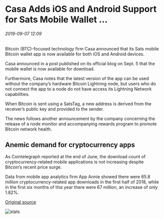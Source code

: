 # Casa Adds iOS and Android Support for Sats Mobile Wallet ...

###### 2019-09-07 12:09

Bitcoin (BTC)-focused technology firm Casa announced that its Sats mobile Bitcoin wallet app is now available for both iOS and Android devices.

Casa announced in a post published on its official blog on Sept. 5 that the mobile wallet is now available for download.

Furthermore, Casa notes that the latest version of the app can be used without the company’s hardware Bitcoin Lightning node, but users who do not connect the app to a node do not have access its Lightning Network capabilities.

When Bitcoin is sent using a SatsTag, a new address is derived from the receiver’s public key and provided to the sender.

The news follows another announcement by the company concerning the release of a node monitor and accompanying rewards program to promote Bitcoin network health.

## Anemic demand for cryptocurrency apps

As Cointelegraph reported at the end of June, the download count of cryptocurrency-related mobile applications is not increasing despite Bitcoin’s recent price surge.

Data from mobile app analytics firm App Annie showed there were 65.8 million cryptocurrency-related app downloads in the first half of 2018, while in the first six months of this year there were 67 million, an increase of only 1.82%.

[Original source](https://cointelegraph.com/news/casa-adds-ios-and-android-support-for-sats-mobile-wallet)

![stats](https://c.statcounter.com/11760860/0/a89fa40b/1/ "stats")